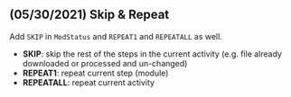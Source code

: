## (05/30/2021) Skip & Repeat

Add `SKIP` in `ModStatus` and `REPEAT1` and `REPEATALL` as well.

- **SKIP**: skip the rest of the steps in the current activity (e.g. file already downloaded or processed and un-changed)
- **REPEAT1**: repeat current step (module)
- **REPEATALL**: repeat current activity
